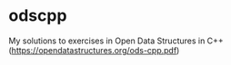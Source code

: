 # odscpp
My solutions to exercises in Open Data Structures in C++ (https://opendatastructures.org/ods-cpp.pdf)

